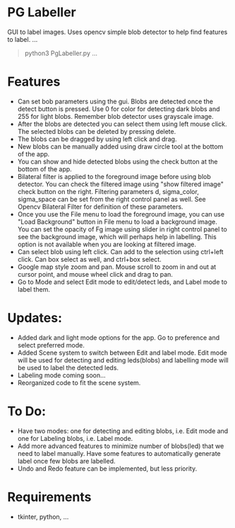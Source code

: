 # PG Labeller

GUI to label images. Uses opencv simple blob detector to help find features to label.
...
>python3 PgLabeller.py 
...


# Features
* Can set bob parameters using the gui. Blobs are detected once the detect button is pressed. Use 0 for color for detecting dark blobs and 255 for light blobs. Remember blob detector uses grayscale image.
* After the blobs are detected you can select them using left mouse click. The selected blobs can be deleted by pressing delete.
* The blobs can be dragged by using left click and drag.
* New blobs can be manually added using draw circle tool at the bottom of the app.
* You can show and hide detected blobs using the check button at the bottom of the app.
* Bilateral filter is applied to the foreground image before using blob detector. You can check the filtered image using "show filtered image" check button on the right. Filtering parameters d, sigma_color, sigma_space can be set from the right control panel as well. See Opencv Bilateral Filter for definition of these parameters.
* Once you use the File menu to load the foreground image, you can use "Load Background" button in File menu to load a background image. You can set the opacity of Fg image using slider in right control panel to see the background image, which will perhaps help in labelling. This option is not available when you are looking at filtered image.
* Can select blob using left click. Can add to the selection using ctrl+left click. Can box select as well, and ctrl+box select.
* Google map style zoom and pan. Mouse scroll to zoom in and out at cursor point, and mouse wheel click and drag to pan.
* Go to Mode and select Edit mode to edit/detect leds, and Label mode to label them.

# Updates:
* Added dark and light mode options for the app. Go to preference and select preferred mode.
* Added Scene system to switch between Edit and label mode. Edit mode will be used for detecting and editing leds(blobs) and labelling mode will be used to label the detected leds.
* Labeling mode coming soon...
* Reorganized code to fit the scene system.



# To Do:
* Have two modes: one for detecting and editing blobs, i.e. Edit mode and one for Labeling blobs, i.e. Label mode.
* Add more advanced features to minimize number of blobs(led) that we need to label manually. Have some features to automatically generate label once few blobs are labelled.
* Undo and Redo feature can be implemented, but less priority.

# Requirements
* tkinter, python, ... 
